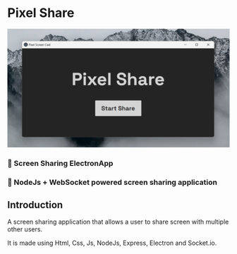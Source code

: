 # Pixel Share
![Pixel Share](/ss.png)

### 🌟 Screen Sharing ElectronApp
### 🚀 NodeJs + WebSocket powered screen sharing application

## Introduction

A screen sharing application that allows a user to share screen with multiple other users.

It is made using Html, Css, Js, NodeJs, Express, Electron and Socket.io.

<!-- ## To run this Project


 -->
